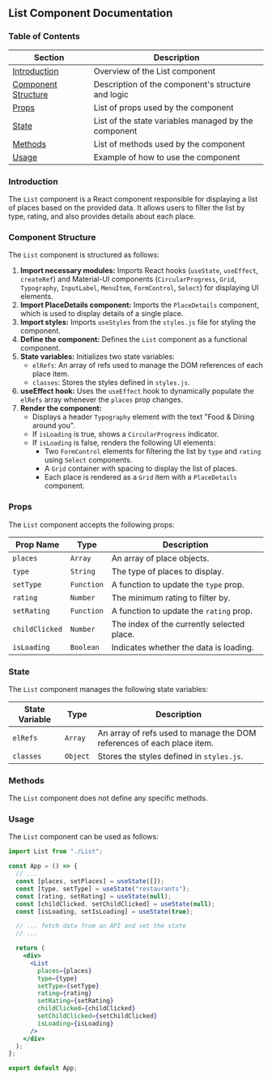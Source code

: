 ## List Component Documentation

### Table of Contents

| Section | Description |
|---|---|
| [Introduction](#introduction) |  Overview of the List component  |
| [Component Structure](#component-structure) | Description of the component's structure and logic |
| [Props](#props) |  List of props used by the component |
| [State](#state) |  List of the state variables managed by the component |
| [Methods](#methods) |  List of methods used by the component |
| [Usage](#usage) |  Example of how to use the component |


### Introduction

The `List` component is a React component responsible for displaying a list of places based on the provided data. It allows users to filter the list by type, rating, and also provides details about each place.

### Component Structure

The `List` component is structured as follows:

1. **Import necessary modules:** Imports React hooks (`useState`, `useEffect`, `createRef`) and Material-UI components (`CircularProgress`, `Grid`, `Typography`, `InputLabel`, `MenuItem`, `FormControl`, `Select`) for displaying UI elements.
2. **Import PlaceDetails component:** Imports the `PlaceDetails` component, which is used to display details of a single place.
3. **Import styles:** Imports `useStyles` from the `styles.js` file for styling the component.
4. **Define the component:** Defines the `List` component as a functional component.
5. **State variables:** Initializes two state variables:
    * `elRefs`: An array of refs used to manage the DOM references of each place item.
    * `classes`: Stores the styles defined in `styles.js`.
6. **useEffect hook:** Uses the `useEffect` hook to dynamically populate the `elRefs` array whenever the `places` prop changes.
7. **Render the component:**
    * Displays a header `Typography` element with the text "Food & Dining around you".
    * If `isLoading` is true, shows a `CircularProgress` indicator.
    * If `isLoading` is false, renders the following UI elements:
        * Two `FormControl` elements for filtering the list by `type` and `rating` using `Select` components.
        * A `Grid` container with spacing to display the list of places.
        * Each place is rendered as a `Grid` item with a `PlaceDetails` component.

### Props

The `List` component accepts the following props:

| Prop Name | Type | Description |
|---|---|---|
| `places` | `Array` | An array of place objects. |
| `type` | `String` | The type of places to display. |
| `setType` | `Function` | A function to update the `type` prop. |
| `rating` | `Number` | The minimum rating to filter by. |
| `setRating` | `Function` | A function to update the `rating` prop. |
| `childClicked` | `Number` | The index of the currently selected place. |
| `isLoading` | `Boolean` | Indicates whether the data is loading. |

### State

The `List` component manages the following state variables:

| State Variable | Type | Description |
|---|---|---|
| `elRefs` | `Array` | An array of refs used to manage the DOM references of each place item. |
| `classes` | `Object` | Stores the styles defined in `styles.js`. |


### Methods

The `List` component does not define any specific methods.

### Usage

The `List` component can be used as follows:

```jsx
import List from "./List";

const App = () => {
  // ...
  const [places, setPlaces] = useState([]);
  const [type, setType] = useState("restaurants");
  const [rating, setRating] = useState(null);
  const [childClicked, setChildClicked] = useState(null);
  const [isLoading, setIsLoading] = useState(true);

  // ... fetch data from an API and set the state
  // ...

  return (
    <div>
      <List
        places={places}
        type={type}
        setType={setType}
        rating={rating}
        setRating={setRating}
        childClicked={childClicked}
        setChildClicked={setChildClicked}
        isLoading={isLoading}
      />
    </div>
  );
};

export default App;
```